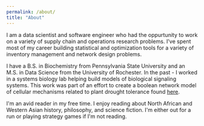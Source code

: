 ```yaml
---
permalink: /about/
title: "About"
---
```


I am a data scientist and software engineer who had the oppurtunity to work on a variety of supply chain and operations 
research problems. I've spent most of my career building statistical and optimization tools for a variety of inventory 
management and network design problems.

I have a B.S. in Biochemistry from Pennsylvania State University and an M.S. in Data Science from the University of Rochester. In
the past - I worked in a systems biology lab helping build models of biological signaling systems. This work was part of an effort to create a boolean network model of cellular mechanisms related to plant drought tolerance found [here](https://journals.plos.org/plosbiology/article?id=10.1371/journal.pbio.2003451).

I'm an avid reader in my free time. I enjoy reading about North African and Western Asian history, philosophy, and science fiction.
I'm either out for a run or playing strategy games if I'm not reading.

